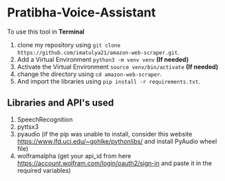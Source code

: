 # Pratibha-Voice-Assistant

To use this tool in **Terminal**

1. clone my repository using `git clone https://github.com/imatulya21/amazon-web-scraper.git`. 
2. Add a Virtual Environment `python3 -m venv venv` **(If needed)**
3. Activate the Virtual Environment `source venv/bin/activate` **(If needed)**
4. change the directory using `cd amazon-web-scraper`. 
5. And import the libraries using `pip install -r requirements.txt`.

## Libraries and API's used

1. SpeechRecognition 
2. pyttsx3
3. pyaudio (if the pip was unable to install, consider this website https://www.lfd.uci.edu/~gohlke/pythonlibs/ and install PyAudio wheel file)
4. wolframalpha (get your api_id from here https://account.wolfram.com/login/oauth2/sign-in and paste it in the required variables)
